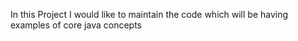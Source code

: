In this Project I would like to maintain the code which will be having examples of core java concepts